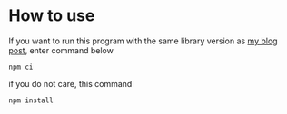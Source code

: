 # How to use
If you want to run this program with the same library version as [my blog post](https://yamaday0u.net/2024/03/10/how-to-use-keycloak-admin-client/),
enter command below
```
npm ci
```

if you do not care, this command
```
npm install
```